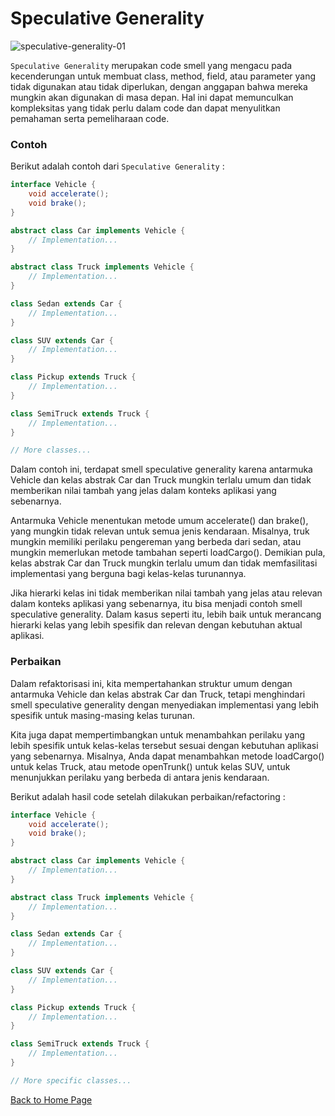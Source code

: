 # Speculative Generality

![speculative-generality-01](https://github.com/jonathanchr1/code-re/assets/113973058/9fd6d98a-baa5-4a2a-8f61-b2ce46642f81)

`Speculative Generality` merupakan code smell yang mengacu pada kecenderungan untuk membuat class, method, field, atau parameter yang tidak digunakan atau tidak diperlukan, dengan anggapan bahwa mereka mungkin akan digunakan di masa depan. Hal ini dapat memunculkan kompleksitas yang tidak perlu dalam code dan dapat menyulitkan pemahaman serta pemeliharaan code.

### Contoh

Berikut adalah contoh dari `Speculative Generality` :

```java
interface Vehicle {
    void accelerate();
    void brake();
}

abstract class Car implements Vehicle {
    // Implementation...
}

abstract class Truck implements Vehicle {
    // Implementation...
}

class Sedan extends Car {
    // Implementation...
}

class SUV extends Car {
    // Implementation...
}

class Pickup extends Truck {
    // Implementation...
}

class SemiTruck extends Truck {
    // Implementation...
}

// More classes...
```

Dalam contoh ini, terdapat smell speculative generality karena antarmuka Vehicle dan kelas abstrak Car dan Truck mungkin terlalu umum dan tidak memberikan nilai tambah yang jelas dalam konteks aplikasi yang sebenarnya.

Antarmuka Vehicle menentukan metode umum accelerate() dan brake(), yang mungkin tidak relevan untuk semua jenis kendaraan. Misalnya, truk mungkin memiliki perilaku pengereman yang berbeda dari sedan, atau mungkin memerlukan metode tambahan seperti loadCargo(). Demikian pula, kelas abstrak Car dan Truck mungkin terlalu umum dan tidak memfasilitasi implementasi yang berguna bagi kelas-kelas turunannya.

Jika hierarki kelas ini tidak memberikan nilai tambah yang jelas atau relevan dalam konteks aplikasi yang sebenarnya, itu bisa menjadi contoh smell speculative generality. Dalam kasus seperti itu, lebih baik untuk merancang hierarki kelas yang lebih spesifik dan relevan dengan kebutuhan aktual aplikasi.

### Perbaikan

Dalam refaktorisasi ini, kita mempertahankan struktur umum dengan antarmuka Vehicle dan kelas abstrak Car dan Truck, tetapi menghindari smell speculative generality dengan menyediakan implementasi yang lebih spesifik untuk masing-masing kelas turunan.

Kita juga dapat mempertimbangkan untuk menambahkan perilaku yang lebih spesifik untuk kelas-kelas tersebut sesuai dengan kebutuhan aplikasi yang sebenarnya. Misalnya, Anda dapat menambahkan metode loadCargo() untuk kelas Truck, atau metode openTrunk() untuk kelas SUV, untuk menunjukkan perilaku yang berbeda di antara jenis kendaraan.

Berikut adalah hasil code setelah dilakukan perbaikan/refactoring :

```java
interface Vehicle {
    void accelerate();
    void brake();
}

abstract class Car implements Vehicle {
    // Implementation...
}

abstract class Truck implements Vehicle {
    // Implementation...
}

class Sedan extends Car {
    // Implementation...
}

class SUV extends Car {
    // Implementation...
}

class Pickup extends Truck {
    // Implementation...
}

class SemiTruck extends Truck {
    // Implementation...
}

// More specific classes...
```

[Back to Home Page](https://jonathanchr1.github.io/code-re/)
